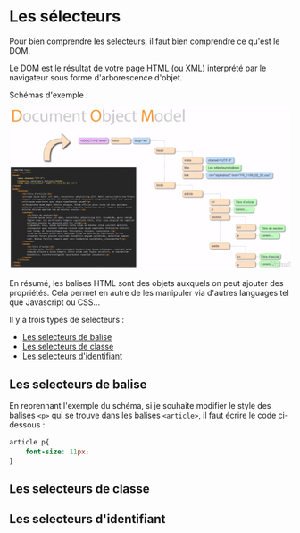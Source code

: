 # Les sélecteurs

Pour bien comprendre les selecteurs, il faut bien comprendre ce qu'est le DOM.

Le DOM est le résultat de votre page HTML (ou XML) interprété par le navigateur sous forme d'arborescence d'objet.

Schémas d'exemple :

![DOM](img/DOM-1.png)

En résumé, les balises HTML sont des objets auxquels on peut ajouter des propriétés. Cela permet en autre de les manipuler via d'autres languages tel que Javascript ou CSS...



Il y a trois types de selecteurs :

- [Les selecteurs de balise](#les-selecteurs-de-balise)
- [Les selecteurs de classe](#les-selecteurs-de-classe)
- [Les selecteurs d'identifiant](#les-selecteurs-didentifiant)



## Les selecteurs de balise

En reprennant l'exemple du schéma, si je souhaite modifier le style des balises ``<p>`` qui se trouve dans les balises ``<article>``, il faut écrire le code ci-dessous :

````css
article p{
    font-size: 11px;
}
````

## Les selecteurs de classe



## Les selecteurs d'identifiant




